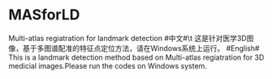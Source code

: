 # MASforLD
Multi-atlas regiatration for landmark detection
#中文#\t
这是针对医学3D图像，基于多图谱配准的特征点定位方法，请在Windows系统上运行。
#English#
This is a landmark detection method based on Multi-atlas regiatration for 3D medicial images.Please run the codes on Windows system.

